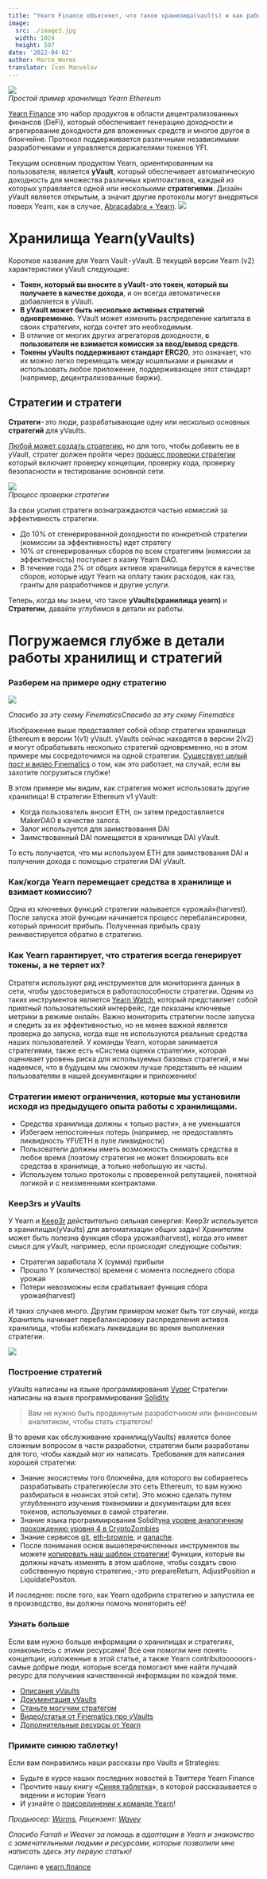```yaml
---
title: "Yearn Finance объясняет, что такое хранилища(vaults) и как работают стратегии направленные на получения дохода?"
image:
  src: ./image3.jpg
  width: 1024
  height: 597
date: '2022-04-02'
author: Marco_Worms
translator: Ivan Manvelov
---
```


![](./image1_ru.jpg?w=900&h=478)\
*Простой пример хранилища Yearn Ethereum*

[Yearn Finance](http://yearn.finance/) это набор продуктов в области децентрализованных финансов (DeFi), который обеспечивает генерацию доходности и агрегирование доходности для вложенных средств и многое другое в блокчейне. Протокол поддерживается различными независимыми разработчиками и управляется держателями токенов YFI.

Текущим основным продуктом Yearn, ориентированным на пользователя, является **yVault**, который обеспечивает автоматическую доходность для множества различных криптоактивов, каждый из которых управляется одной или несколькими **стратегиями**. Дизайн yVault является открытым, а значит другие протоколы могут внедряться поверх Yearn, как в случае, [Abracadabra + Yearn](https://twitter.com/MarcoWorms/status/1483223651684081670).
![](https://i.imgur.com/YqygoOZ.jpg)


# Хранилища Yearn(yVaults)

Короткое название для Yearn Vault - yVault. В текущей версии Yearn (v2) характеристики yVault следующие:

- **Токен, который вы вносите в yVault - это токен, который вы получаете в качестве дохода**, и он всегда автоматически добавляется в yVault.
- **В yVault может быть несколько активных стратегий одновременно.** YVault может изменить распределение капитала в своих стратегиях, когда сочтет это необходимым.
- В отличие от многих других агрегаторов доходности, **с пользователя не взимается комиссия за ввод/вывод средств**.
- **Токены yVaults поддерживают стандарт ERC20**, это означает, что их можно легко перемещать между кошельками и рынками и использовать любое приложение, поддерживающее этот стандарт (например, децентрализованные биржи).

## Стратегии и стратеги

**Стратеги** - это люди, разрабатывающие одну или несколько основных **стратегий** для yVaults.

[Любой может создать стратегию](https://docs.yearn.finance/developers/v2/getting-started), но для того, чтобы добавить ее в yVault, стратег должен пройти через [процесс проверки стратегии](https://docs.yearn.finance/developers/v2/getting-started#overview-of-our-vetting-process) который включает проверку концепции, проверку кода, проверку безопасности и тестирование основной сети.


![](./image2.jpg?w=4000&h=588)\
*Процесс проверки стратегии*

За свои усилия стратеги вознаграждаются частью комиссий за эффективность стратегии.
- До 10% от сгенерированной доходности по конкретной стратегии (комиссии за эффективность) идет стратегу
- 10% от сгенерированных сборов по всем стратегиям (комиссии за эффективность) поступает в казну Yearn DAO.
- В течение года 2% от общих активов хранилища берутся в качестве сборов, которые идут Yearn на оплату таких расходов, как газ, гранты для разработчиков и другие услуги.

Теперь, когда мы знаем, что такое **yVaults(хранилища yearn)** и **Стратегии**, давайте углубимся в детали их работы.

# Погружаемся глубже в детали работы хранилищ и стратегий

### Разберем на примере одну стратегию

![](https://i.imgur.com/t7UpuPL.jpg)

*Спасибо за эту схему FinematicsСпасибо за эту схему Finematics*

Изображение выше представляет собой обзор стратегии хранилища Ethereum в версии 1(v1) yVault. yVaults сейчас находятся в версии 2(v2) и могут обрабатывать несколько стратегий одновременно, но в этом примере мы сосредоточимся на одной стратегии. [Существует целый пост и видео Finematics](https://finematics.com/yearn-vaults-eth-vault-explained/) о том, как это работает, на случай, если вы захотите погрузиться глубже!

В этом примере мы видим, как стратегия может использовать другие хранилища! В стратегии Ethereum v1 yVault:

- Когда пользователь вносит ETH, он затем предоставляется MakerDAO в качестве залога.
- Залог используется для заимствования DAI
- Заимствованный DAI помещается в хранилище DAI yVault.

То есть получается, что мы используем ETH для заимствования DAI и получения дохода с помощью стратегии DAI yVault.

### Как/когда Yearn перемещает средства в хранилище и взимает комиссию?

Одна из ключевых функций стратегии называется «урожай»(harvest). После запуска этой функции начинается процесс перебалансировки, который приносит прибыль. Полученная прибыль сразу реинвестируется обратно в стратегию.

### Как Yearn гарантирует, что стратегия всегда генерирует токены, а не теряет их?

Стратеги используют ряд инструментов для мониторинга данных в сети, чтобы удостовериться в работоспособности стратегии. Одним из таких инструментов является [Yearn Watch](https://yearn.watch/), который представляет собой приятный пользовательский интерфейс, где показаны ключевые метрики в режиме онлайн.
Важно мониторить стратегии после запуска и следить за их эффективностью, но не менее важной является проверка до запуска, когда еще не используются реальные средства наших пользователей.
У команды Yearn, которая занимается стратегиями, также есть «Система оценки стратегии», которая оценивает уровень риска для используемых базовых стратегий, и мы надеемся, что в будущем мы сможем лучше представить её нашим пользователям в нашей документации и приложениях!

### Стратегии имеют ограничения, которые мы установили исходя из предыдущего опыта работы с хранилищами.

- Средства хранилища должны « только расти», а не уменьшатся
- Избегаем непостоянных потерь (например, не предоставлять ликвидность YFI/ETH в пуле ликвидности)
- Пользователи должны иметь возможность снимать средства в любое время (поэтому стратегия не может блокировать все средства в хранилище, а только небольшую их часть).
- Используем только протоколы с проверенной репутацией, понятной логикой и с неизменными контрактами.

### Keep3rs и yVaults

У Yearn и [Keep3r](https://docs.keep3r.network/) действительно сильная синергия: Keep3r используется в хранилищах(yVaults) для автоматизации общих задач!
Хранителям может быть полезна функция сбора урожая(harvest), когда это имеет смысл для yVault, например, если происходят следующие события:

- Стратегия заработала X (сумма) прибыли
- Прошло Y (количество) времени с момента последнего сбора урожая
- Потери невозможны если срабатывает функция сбора урожая(harvest)

И таких случаев много. Другим примером может быть тот случай, когда Хранитель начинает перебалансировку распределения активов хранилища, чтобы избежать ликвидации во время выполнения стратегии.

![](https://i.imgur.com/BECsVvM.png)

### Построение стратегий

yVaults написаны на языке программирования [Vyper](https://vyper.readthedocs.io/en/stable/)
Стратегии написаны на языке программирования [Solidity](https://docs.soliditylang.org/en/v0.8.11/)

> Вам не нужно быть продвинутым разработчиком или финансовым аналитиком, чтобы стать стратегом!


В то время как обслуживание хранилищ(yVaults) является более сложным вопросом в части разработки, стратегии были разработаны для того, чтобы каждый мог их написать. Требования для написания хорошей стратегии:

- Знание экосистемы того блокчейна, для которого вы собираетесь разрабатывать стратегию(если это сеть Ethereum, то вам нужно разбираться в нюансах этой сети). Это можно сделать путем углубленного изучения токеномики и документации для всех токенов, используемых в самой стратегии.
- Знание языка программирования Solidity[на уровне аналогичном прохождению уровня 4 в CryptoZombies](https://cryptozombies.io/)
- Знание сервисов [git](https://git-scm.com/), [eth-brownie](https://eth-brownie.readthedocs.io/en/stable/), и [ganache](https://trufflesuite.com/ganache/).
- После понимания основ вышеперечисленных инструментов вы можете [копировать наш шаблон стратегии!](https://github.com/yearn/brownie-strategy-mix) Функции, которые вы должны начать изменять в этом шаблоне, чтобы создать свою собственную первую стратегию, - это prepareReturn, AdjustPosition и LiquidatePositon.

И последнее: после того, как Yearn одобрила стратегию и запустила ее в производство, вы должны помочь мониторить её!

### Узнать больше

Если вам нужно больше информации о хранилищах и стратегиях, ознакомьтесь с этими ресурсами! Все они помогли мне понять концепции, изложенные в этой статье, а также Yearn contributoooooors - самые добрые люди, которые всегда помогают мне найти лучший ресурс для получения качественной информации по каждой теме.

- [Описания yVaults](https://vaults.yearn.finance/)
- [Документация yVaults](https://docs.yearn.finance/getting-started/products/yvaults/overview)
- [Станьте могучим стратегом](https://www.youtube.com/watch?v=NVR3teJw0Y0)
- [Видео/статья от Finematics про yVaults](https://finematics.com/yearn-vaults-eth-vault-explained/)
- [Дополнительные ресурсы от Yearn](https://docs.yearn.finance/developers/v2/additional-resources)

### Примите синюю таблетку!

Если вам понравились наши рассказы про Vaults и Strategies:

- Будьте в курсе наших последних новостей в Твиттере Yearn Finance
- Прочтите нашу книгу «[Синяя таблетка](https://thebluepill.eth.link/)», в которой рассказывается о видении и истории Yearn
- И узнайте о [присоединении к команде Yearn](https://yearnfinance.notion.site/Join-Us-3e9c95b9bd7846a18c0f1cbe6ab05eda)!


*Продьюсер: [Worms](https://twitter.com/MarcoWorms), Рецензент: [Wavey](https://twitter.com/wavey0x)*

*Спасибо Farrah и Weaver за помощь в адаптации в Yearn и знакомство с замечательными людьми и ресурсами, которые позволили мне написать здесь эту первую статью!*

Сделано в [yearn.finance](https://yearn.finance)
